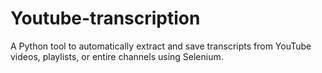 # Youtube-transcription
A Python tool to automatically extract and save transcripts from YouTube videos, playlists, or entire channels using Selenium.
